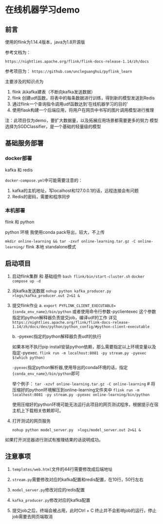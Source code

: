 # 在线机器学习demo

## 前言

使用的flink为1.14.4版本，java为1.8开源版

参考文档为：

`https://nightlies.apache.org/flink/flink-docs-release-1.14/zh/docs`

参考项目为：
`https://github.com/uncleguanghui/pyflink_learn`

主要涉及的知识点为

1. flink 从kafka建表（不断向kafka发送数据）
2. flink 创建udf函数，将表中的每条数据进行训练，得到新的模型发送到Redis
3. 通过flink一个查询指令调用udf函数达到‘在线机器学习的目的’
4. 使用flask构建一个后端应用，将用户在网页中书写的图片调用模型进行推理


注：此项目仅为demo，要扩大数据量，以及拓展应用场景都需要更多的努力
    模型选择为SGDClassifier，是一个基础的轻量级的模型

## 基础服务部署


### docker部署

kafka 和 redis

`docker-compose.yml`中可能需要注意的：

1. kafka的主机地址，写localhost和127.0.0.1的话，远程连接会有问题
2. Redis的密码，需要和程序同步

### 本机部署

flink 和 python

python 环境 我使用conda pack导出，较大，不上传

`mkdir online-learning && tar -zxvf online-learning.tar.gz -C online-learning/`
flink 本地 standalone模式

## 启动项目

1. 启动flink集群 和 基础组件
   `bash flink/bin/start-cluster.sh`
   `docker compose up -d`

2. 向kafka发送数据
   `nohup python kafka_producer.py  >logs/kafka_producer.out 2>&1 &`

3. 提交flink作业
   a. `export PYFLINK_CLIENT_EXECUTABLE={conda_env_name}/bin/python`
   或者使用命令行参数-pyclientexec 这个参数指定的python解释器负责提交job，编译udf的工作
   详见`https://nightlies.apache.org/flink/flink-docs-release-1.14/zh/docs/dev/python/python_config/#python-client-executable`
   
   b. -pyexec指定的python解释器负责udf的执行

   如果本地不执行pip install安装python依赖，那么需要指定以上环境变量以及指定-pyexec.
   `flink run -m localhost:8081 -py stream.py -pyexec $(which python)`
   
   `-pyexec`指定python解析器,使用导出的conda环境的话，指定`{conda_env_name}/bin/python`即可

   举个例子：
   `tar -xzvf online-learning.tar.gz -C online-learning` # 将压缩好的python环境解压到online-learning文件夹中
   `flink run -m localhost:8081 -py stream.py -pyexec online-learning/bin/python`

   使用压缩好的python环境可能无法运行此项目的网页测试程序，根据提示在宿主机上下载相关依赖即可。

5. 打开测试的网页服务

   `nohup python model_server.py  >logs/model_server.out 2>&1 &`

如果打开浏览器进行测试有推理结果的话说明成功。


## 注意事项

1. `templates/web.html`文件的44行需要修改成后端地址

2. `stream.py`需要修改对应的kafka配置和redis配置，在10行，50行左右

3. `model_server.py`修改对应的redis配置

4. `kafka_producer.py`修改对应的kafka配置

5. 提交job之后，终端会被占用，此时Ctrl + C 终止并不会影响job的运行，停止job需要去网页端取消
